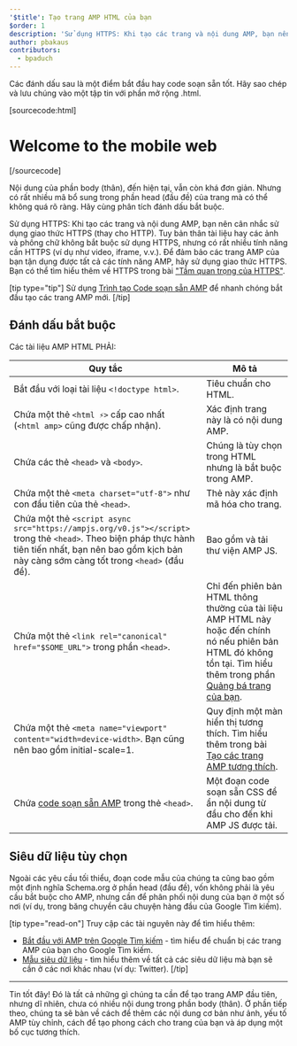 ```yaml
---
'$title': Tạo trang AMP HTML của bạn
$order: 1
description: 'Sử dụng HTTPS: Khi tạo các trang và nội dung AMP, bạn nên cân nhắc sử dụng giao thức HTTPS (thay cho HTTP). Tuy bản thân tài liệu không bắt buộc sử dụng HTTPS...'
author: pbakaus
contributors:
  - bpaduch
---
```


Các đánh dấu sau là một điểm bắt đầu hay code soạn sẵn tốt. Hãy sao chép và lưu chúng vào một tập tin với phần mở rộng .html.

[sourcecode:html]

<!doctype html>
<html amp lang="en">
  <head>
    <meta charset="utf-8">
    <script async src="https://ampjs.org/v0.js"></script>
    <title>Hello, AMPs</title>
    <link rel="canonical" href="{{doc.url}}">
    <meta name="viewport" content="width=device-width">
    <script type="application/ld+json">
      {
        "@context": "http://schema.org",
        "@type": "NewsArticle",
        "headline": "Open-source framework for publishing content",
        "datePublished": "2015-10-07T12:02:41Z",
        "image": [
          "logo.jpg"
        ]
      }
    </script>
    <style amp-boilerplate>body{-webkit-animation:-amp-start 8s steps(1,end) 0s 1 normal both;-moz-animation:-amp-start 8s steps(1,end) 0s 1 normal both;-ms-animation:-amp-start 8s steps(1,end) 0s 1 normal both;animation:-amp-start 8s steps(1,end) 0s 1 normal both}@-webkit-keyframes -amp-start{from{visibility:hidden}to{visibility:visible}}@-moz-keyframes -amp-start{from{visibility:hidden}to{visibility:visible}}@-ms-keyframes -amp-start{from{visibility:hidden}to{visibility:visible}}@-o-keyframes -amp-start{from{visibility:hidden}to{visibility:visible}}@keyframes -amp-start{from{visibility:hidden}to{visibility:visible}}</style><noscript><style amp-boilerplate>body{-webkit-animation:none;-moz-animation:none;-ms-animation:none;animation:none}</style></noscript>
  </head>
  <body>
    <h1>Welcome to the mobile web</h1>
  </body>
</html>
[/sourcecode]

Nội dung của phần body (thân), đến hiện tại, vẫn còn khá đơn giản. Nhưng có rất nhiều mã bổ sung trong phần head (đầu đề) của trang mà có thể không quá rõ ràng. Hãy cùng phân tích đánh dấu bắt buộc.

Sử dụng HTTPS: Khi tạo các trang và nội dung AMP, bạn nên cân nhắc sử dụng giao thức HTTPS (thay cho HTTP). Tuy bản thân tài liệu hay các ảnh và phông chữ không bắt buộc sử dụng HTTPS, nhưng có rất nhiều tính năng cần HTTPS (ví dụ như video, iframe, v.v.). Để đảm bảo các trang AMP của bạn tận dụng được tất cả các tính năng AMP, hãy sử dụng giao thức HTTPS. Bạn có thể tìm hiểu thêm về HTTPS trong bài ["Tầm quan trọng của HTTPS"](https://developers.google.com/web/fundamentals/security/encrypt-in-transit/why-https).

[tip type="tip"] Sử dụng [Trình tạo Code soạn sẵn AMP](/boilerplate) để nhanh chóng bắt đầu tạo các trang AMP mới. [/tip]

## Đánh dấu bắt buộc

Các tài liệu AMP HTML PHẢI:

| Quy tắc                                                                                                                                                                                                            | Mô tả                                                                                                                                                                                                                                                 |
| ------------------------------------------------------------------------------------------------------------------------------------------------------------------------------------------------------------------ | ----------------------------------------------------------------------------------------------------------------------------------------------------------------------------------------------------------------------------------------------------- |
| Bắt đầu với loại tài liệu `<!doctype html>`.                                                                                                                                                                       | Tiêu chuẩn cho HTML.                                                                                                                                                                                                                                  |
| Chứa một thẻ `<html ⚡>` cấp cao nhất <br>(`<html amp>` cũng được chấp nhận).                                                                                                                                      | Xác định trang này là có nội dung AMP.                                                                                                                                                                                                                |
| Chứa các thẻ `<head>` và `<body>`.                                                                                                                                                                                 | Chúng là tùy chọn trong HTML nhưng là bắt buộc trong AMP.                                                                                                                                                                                             |
| Chứa một thẻ `<meta charset="utf-8">` như con đầu tiên của thẻ `<head>`.                                                                                                                                           | Thẻ này xác định mã hóa cho trang.                                                                                                                                                                                                                    |
| Chứa một thẻ `<script async src="https://ampjs.org/v0.js"></script>` trong thẻ `<head>`. Theo biện pháp thực hành tiên tiến nhất, bạn nên bao gồm kịch bản này càng sớm càng tốt trong `<head>` (đầu đề). | Bao gồm và tải thư viện AMP JS.                                                                                                                                                                                                                       |
| Chứa một thẻ `<link rel="canonical" href="$SOME_URL">` trong phần `<head>`.                                                                                                                                        | Chỉ đến phiên bản HTML thông thường của tài liệu AMP HTML này hoặc đến chính nó nếu phiên bản HTML đó không tồn tại. Tìm hiểu thêm trong phần [Quảng bá trang của bạn](../../../../documentation/guides-and-tutorials/optimize-measure/discovery.md). |
| Chứa một thẻ `<meta name="viewport" content="width=device-width>`. Bạn cũng nên bao gồm initial-scale=1.                                                                                                           | Quy định một màn hiển thị tương thích. Tìm hiểu thêm trong bài [Tạo các trang AMP tương thích](../../../../documentation/guides-and-tutorials/develop/style_and_layout/responsive_design.md).                                                         |
| Chứa [code soạn sẵn AMP](../../../../documentation/guides-and-tutorials/learn/spec/amp-boilerplate.md) trong thẻ `<head>`.                                                                              | Một đoạn code soạn sẵn CSS để ẩn nội dung từ đầu cho đến khi AMP JS được tải.                                                                                                                                                                         |

## Siêu dữ liệu tùy chọn

Ngoài các yêu cầu tối thiểu, đoạn code mẫu của chúng ta cũng bao gồm một định nghĩa Schema.org ở phần head (đầu đề), vốn không phải là yêu cầu bắt buộc cho AMP, nhưng cần để phân phối nội dung của bạn ở một số nơi (ví dụ, trong băng chuyền câu chuyện hàng đầu của Google Tìm kiếm).

[tip type="read-on"] Truy cập các tài nguyên này để tìm hiểu thêm:

- [Bắt đầu với AMP trên Google Tìm kiếm](https://developers.google.com/amp/docs) - tìm hiểu để chuẩn bị các trang AMP của bạn cho Google Tìm kiếm.
- [Mẫu siêu dữ liệu](https://github.com/ampproject/amphtml/tree/main/examples/metadata-examples) - tìm hiểu thêm về tất cả các siêu dữ liệu mà bạn sẽ cần ở các nơi khác nhau (ví dụ: Twitter). [/tip]

<hr>

Tin tốt đây! Đó là tất cả những gì chúng ta cần để tạo trang AMP đầu tiên, nhưng dĩ nhiên, chưa có nhiều nội dung trong phần body (thân). Ở phần tiếp theo, chúng ta sẽ bàn về cách để thêm các nội dung cơ bản như ảnh, yếu tố AMP tùy chỉnh, cách để tạo phong cách cho trang của bạn và áp dụng một bố cục tương thích.
